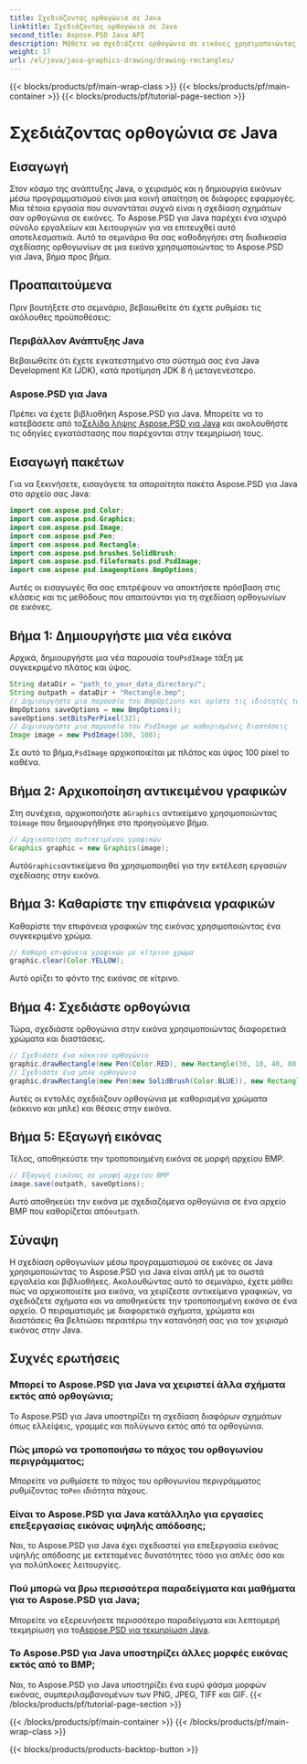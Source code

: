 ```yaml
---
title: Σχεδιάζοντας ορθογώνια σε Java
linktitle: Σχεδιάζοντας ορθογώνια σε Java
second_title: Aspose.PSD Java API
description: Μάθετε να σχεδιάζετε ορθογώνια σε εικόνες χρησιμοποιώντας το Aspose.PSD για Java. Αυτό το σεμινάριο καθοδηγεί τους προγραμματιστές Java βήμα προς βήμα. Ιδανικό για εργασίες χειρισμού εικόνας.
weight: 17
url: /el/java/java-graphics-drawing/drawing-rectangles/
---
```


{{< blocks/products/pf/main-wrap-class >}}
{{< blocks/products/pf/main-container >}}
{{< blocks/products/pf/tutorial-page-section >}}

# Σχεδιάζοντας ορθογώνια σε Java

## Εισαγωγή
Στον κόσμο της ανάπτυξης Java, ο χειρισμός και η δημιουργία εικόνων μέσω προγραμματισμού είναι μια κοινή απαίτηση σε διάφορες εφαρμογές. Μια τέτοια εργασία που συναντάται συχνά είναι η σχεδίαση σχημάτων σαν ορθογώνια σε εικόνες. Το Aspose.PSD για Java παρέχει ένα ισχυρό σύνολο εργαλείων και λειτουργιών για να επιτευχθεί αυτό αποτελεσματικά. Αυτό το σεμινάριο θα σας καθοδηγήσει στη διαδικασία σχεδίασης ορθογωνίων σε μια εικόνα χρησιμοποιώντας το Aspose.PSD για Java, βήμα προς βήμα.
## Προαπαιτούμενα
Πριν βουτήξετε στο σεμινάριο, βεβαιωθείτε ότι έχετε ρυθμίσει τις ακόλουθες προϋποθέσεις:
### Περιβάλλον Ανάπτυξης Java
Βεβαιωθείτε ότι έχετε εγκατεστημένο στο σύστημά σας ένα Java Development Kit (JDK), κατά προτίμηση JDK 8 ή μεταγενέστερο.
### Aspose.PSD για Java
 Πρέπει να έχετε βιβλιοθήκη Aspose.PSD για Java. Μπορείτε να το κατεβάσετε από το[Σελίδα λήψης Aspose.PSD για Java](https://releases.aspose.com/psd/java/) και ακολουθήστε τις οδηγίες εγκατάστασης που παρέχονται στην τεκμηρίωσή τους.
## Εισαγωγή πακέτων
Για να ξεκινήσετε, εισαγάγετε τα απαραίτητα πακέτα Aspose.PSD για Java στο αρχείο σας Java:
```java
import com.aspose.psd.Color;
import com.aspose.psd.Graphics;
import com.aspose.psd.Image;
import com.aspose.psd.Pen;
import com.aspose.psd.Rectangle;
import com.aspose.psd.brushes.SolidBrush;
import com.aspose.psd.fileformats.psd.PsdImage;
import com.aspose.psd.imageoptions.BmpOptions;
```
Αυτές οι εισαγωγές θα σας επιτρέψουν να αποκτήσετε πρόσβαση στις κλάσεις και τις μεθόδους που απαιτούνται για τη σχεδίαση ορθογωνίων σε εικόνες.
## Βήμα 1: Δημιουργήστε μια νέα εικόνα
 Αρχικά, δημιουργήστε μια νέα παρουσία του`PsdImage` τάξη με συγκεκριμένο πλάτος και ύψος.
```java
String dataDir = "path_to_your_data_directory/";
String outpath = dataDir + "Rectangle.bmp";
// Δημιουργήστε μια παρουσία του BmpOptions και ορίστε τις ιδιότητές του
BmpOptions saveOptions = new BmpOptions();
saveOptions.setBitsPerPixel(32);
// Δημιουργήστε μια παρουσία του PsdImage με καθορισμένες διαστάσεις
Image image = new PsdImage(100, 100);
```
 Σε αυτό το βήμα,`PsdImage` αρχικοποιείται με πλάτος και ύψος 100 pixel το καθένα.
## Βήμα 2: Αρχικοποίηση αντικειμένου γραφικών
 Στη συνέχεια, αρχικοποιήστε a`Graphics` αντικείμενο χρησιμοποιώντας το`image` που δημιουργήθηκε στο προηγούμενο βήμα.
```java
// Αρχικοποίηση αντικειμένου γραφικών
Graphics graphic = new Graphics(image);
```
 Αυτό`Graphics`αντικείμενο θα χρησιμοποιηθεί για την εκτέλεση εργασιών σχεδίασης στην εικόνα.
## Βήμα 3: Καθαρίστε την επιφάνεια γραφικών
Καθαρίστε την επιφάνεια γραφικών της εικόνας χρησιμοποιώντας ένα συγκεκριμένο χρώμα.
```java
// Καθαρή επιφάνεια γραφικών με κίτρινο χρώμα
graphic.clear(Color.YELLOW);
```
Αυτό ορίζει το φόντο της εικόνας σε κίτρινο.
## Βήμα 4: Σχεδιάστε ορθογώνια
Τώρα, σχεδιάστε ορθογώνια στην εικόνα χρησιμοποιώντας διαφορετικά χρώματα και διαστάσεις.
```java
// Σχεδιάστε ένα κόκκινο ορθογώνιο
graphic.drawRectangle(new Pen(Color.RED), new Rectangle(30, 10, 40, 80));
// Σχεδιάστε ένα μπλε ορθογώνιο
graphic.drawRectangle(new Pen(new SolidBrush(Color.BLUE)), new Rectangle(10, 30, 80, 40));
```
Αυτές οι εντολές σχεδιάζουν ορθογώνια με καθορισμένα χρώματα (κόκκινο και μπλε) και θέσεις στην εικόνα.
## Βήμα 5: Εξαγωγή εικόνας
Τέλος, αποθηκεύστε την τροποποιημένη εικόνα σε μορφή αρχείου BMP.
```java
// Εξαγωγή εικόνας σε μορφή αρχείου BMP
image.save(outpath, saveOptions);
```
 Αυτό αποθηκεύει την εικόνα με σχεδιαζόμενα ορθογώνια σε ένα αρχείο BMP που καθορίζεται από`outpath`.

## Σύναψη
Η σχεδίαση ορθογωνίων μέσω προγραμματισμού σε εικόνες σε Java χρησιμοποιώντας το Aspose.PSD για Java είναι απλή με τα σωστά εργαλεία και βιβλιοθήκες. Ακολουθώντας αυτό το σεμινάριο, έχετε μάθει πώς να αρχικοποιείτε μια εικόνα, να χειρίζεστε αντικείμενα γραφικών, να σχεδιάζετε σχήματα και να αποθηκεύετε την τροποποιημένη εικόνα σε ένα αρχείο. Ο πειραματισμός με διαφορετικά σχήματα, χρώματα και διαστάσεις θα βελτιώσει περαιτέρω την κατανόησή σας για τον χειρισμό εικόνας στην Java.
## Συχνές ερωτήσεις
### Μπορεί το Aspose.PSD για Java να χειριστεί άλλα σχήματα εκτός από ορθογώνια;
Το Aspose.PSD για Java υποστηρίζει τη σχεδίαση διαφόρων σχημάτων όπως ελλείψεις, γραμμές και πολύγωνα εκτός από τα ορθογώνια.
### Πώς μπορώ να τροποποιήσω το πάχος του ορθογωνίου περιγράμματος;
 Μπορείτε να ρυθμίσετε το πάχος του ορθογωνίου περιγράμματος ρυθμίζοντας το`Pen` ιδιότητα πάχους.
### Είναι το Aspose.PSD για Java κατάλληλο για εργασίες επεξεργασίας εικόνας υψηλής απόδοσης;
Ναι, το Aspose.PSD για Java έχει σχεδιαστεί για επεξεργασία εικόνας υψηλής απόδοσης με εκτεταμένες δυνατότητες τόσο για απλές όσο και για πολύπλοκες λειτουργίες.
### Πού μπορώ να βρω περισσότερα παραδείγματα και μαθήματα για το Aspose.PSD για Java;
 Μπορείτε να εξερευνήσετε περισσότερα παραδείγματα και λεπτομερή τεκμηρίωση για το[Aspose.PSD για τεκμηρίωση Java](https://reference.aspose.com/psd/java/).
### Το Aspose.PSD για Java υποστηρίζει άλλες μορφές εικόνας εκτός από το BMP;
Ναι, το Aspose.PSD για Java υποστηρίζει ένα ευρύ φάσμα μορφών εικόνας, συμπεριλαμβανομένων των PNG, JPEG, TIFF και GIF.
{{< /blocks/products/pf/tutorial-page-section >}}

{{< /blocks/products/pf/main-container >}}
{{< /blocks/products/pf/main-wrap-class >}}

{{< blocks/products/products-backtop-button >}}
